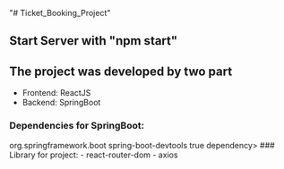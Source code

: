 "# Ticket_Booking_Project" 
## Start Server with "npm start"

## The project was developed by two part
- Frontend: ReactJS
- Backend: SpringBoot

### Dependencies for SpringBoot:
<!-- live server -->
<dependency>
    <groupId>org.springframework.boot</groupId>
    <artifactId>spring-boot-devtools</artifactId>
    <optional>true</optional>
</dependency>dependency>
### Library for project:
- react-router-dom
- axios
  

